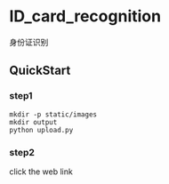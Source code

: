 # ID_card_recognition

身份证识别

## QuickStart

### step1

```linux
mkdir -p static/images
mkdir output
python upload.py
```

### step2

click the web link

